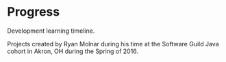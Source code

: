 # Progress
Development learning timeline.

Projects created by Ryan Molnar during his time at the Software Guild Java cohort in Akron, OH during the Spring of 2016.